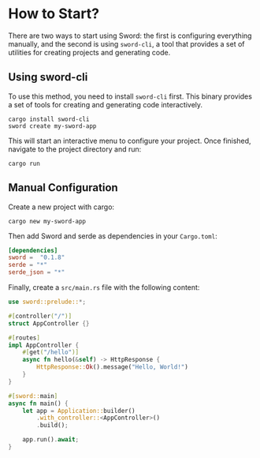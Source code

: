 # How to Start?

There are two ways to start using Sword: the first is configuring everything manually, and the second is using `sword-cli`, a tool that provides a set of utilities for creating projects and generating code.

## Using sword-cli

To use this method, you need to install `sword-cli` first. This binary provides a set of tools for creating and generating code interactively.

```shell
cargo install sword-cli
sword create my-sword-app
```

This will start an interactive menu to configure your project. Once finished, navigate to the project directory and run:

```shell
cargo run
```

## Manual Configuration

Create a new project with cargo:

```shell
cargo new my-sword-app
```

Then add Sword and serde as dependencies in your `Cargo.toml`:

```toml
[dependencies]
sword =  "0.1.8"
serde = "*"
serde_json = "*"
```

Finally, create a `src/main.rs` file with the following content:

```rust
use sword::prelude::*;

#[controller("/")]
struct AppController {}

#[routes]
impl AppController {
    #[get("/hello")]
    async fn hello(&self) -> HttpResponse {
        HttpResponse::Ok().message("Hello, World!")
    }
}

#[sword::main]
async fn main() {
    let app = Application::builder()
        .with_controller::<AppController>()
        .build();

    app.run().await;
}
```

